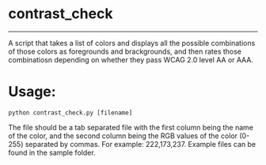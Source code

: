 # contrast_check
----------------
A script that takes a list of colors and displays all the possible combinations of those colors as foregrounds and brackgrounds, and then rates those combinatiosn depending on whether they pass WCAG 2.0 level AA or AAA.

# Usage:
```
python contrast_check.py [filename]
```

The file should be a tab separated file with the first column being the name of the color, and the second column being the RGB values of the color (0-255) separated by commas. For example: 222,173,237.
Example files can be found in the sample folder.
